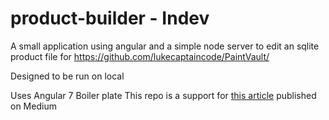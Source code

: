 # product-builder - Indev
A small application using angular and a simple node server to edit an sqlite product file for
https://github.com/lukecaptaincode/PaintVault/

Designed to be run on local

Uses Angular 7 Boiler plate
This repo is a support for [this article](https://medium.freecodecamp.org/how-to-configure-webpack-4-with-angular-7-a-complete-guide-9a23c879f471) published on Medium
